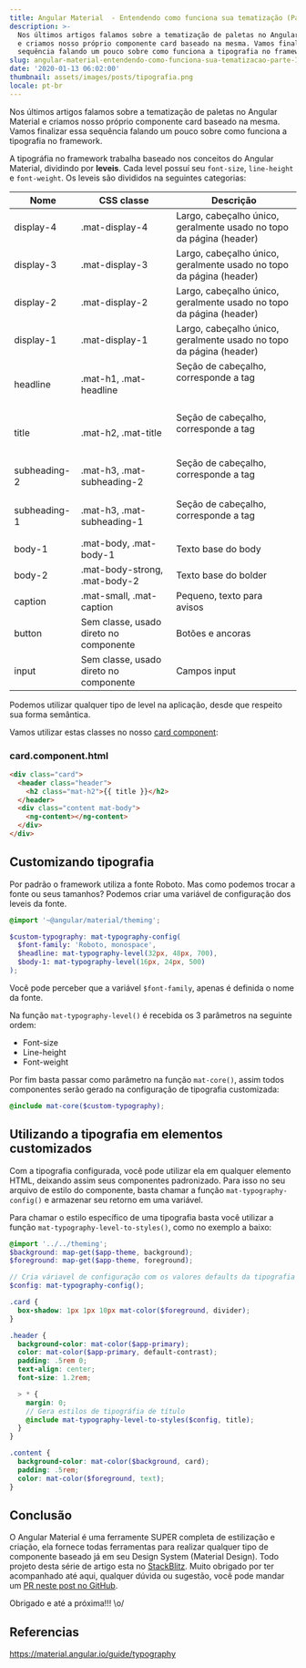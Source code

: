 ```yaml
---
title: Angular Material  - Entendendo como funciona sua tematização (Parte III)
description: >-
  Nos últimos artigos falamos sobre a tematização de paletas no Angular Material
  e criamos nosso próprio componente card baseado na mesma. Vamos finalizar essa
  sequência falando um pouco sobre como funciona a tipografia no framework.
slug: angular-material-entendendo-como-funciona-sua-tematizacao-parte-III
date: '2020-01-13 06:02:00'
thumbnail: assets/images/posts/tipografia.png
locale: pt-br
---
```

Nos últimos artigos falamos sobre a tematização de paletas no Angular Material e criamos nosso próprio componente card baseado na mesma. Vamos finalizar essa sequência falando um pouco sobre como funciona a tipografia no framework.

A tipográfia no framework trabalha baseado nos conceitos do Angular Material, dividindo por **leveis**. Cada level possuí seu `font-size`, `line-height` e `font-weight`. Os leveis são divididos na seguintes categorias:

| Nome         | CSS classe                             | Descrição                                                           |
| ------------ | -------------------------------------- | ------------------------------------------------------------------- |
| display-4    | .mat-display-4                         | Largo, cabeçalho único, geralmente usado no topo da página (header) |
| display-3    | .mat-display-3                         | Largo, cabeçalho único, geralmente usado no topo da página (header) |
| display-2    | .mat-display-2                         | Largo, cabeçalho único, geralmente usado no topo da página (header) |
| display-1    | .mat-display-1                         | Largo, cabeçalho único, geralmente usado no topo da página (header) |
| headline     | .mat-h1, .mat-headline                 | Seção de cabeçalho, corresponde a tag <h1>                          |
| title        | .mat-h2, .mat-title                    | Seção de cabeçalho, corresponde a tag <h2>                          |
| subheading-2 | .mat-h3, .mat-subheading-2             | Seção de cabeçalho, corresponde a tag <h3>                          |
| subheading-1 | .mat-h3, .mat-subheading-1             | Seção de cabeçalho, corresponde a tag <h4>                          |
| body-1       | .mat-body, .mat-body-1                 | Texto base do body                                                  |
| body-2       | .mat-body-strong, .mat-body-2          | Texto base do bolder                                                |
| caption      | .mat-small, .mat-caption               | Pequeno, texto para avisos                                          |
| button       | Sem classe, usado direto no componente | Botões e ancoras                                                    |
| input        | Sem classe, usado direto no componente | Campos input                                                        |

Podemos utilizar qualquer tipo de level na aplicação, desde que respeito sua forma semântica.

Vamos utilizar estas classes no nosso [card component](https://stackblitz.com/edit/angular-palette-theme):

### card.component.html

```html
<div class="card">
  <header class="header">
    <h2 class="mat-h2">{{ title }}</h2>
  </header>
  <div class="content mat-body">
    <ng-content></ng-content>
  </div>
</div>
```

## Customizando tipografia

Por padrão o framework utiliza a fonte Roboto. Mas como podemos trocar a fonte ou seus tamanhos? Podemos criar uma variável de configuração dos leveis da fonte.

```scss
@import '~@angular/material/theming';

$custom-typography: mat-typography-config(
  $font-family: 'Roboto, monospace',
  $headline: mat-typography-level(32px, 48px, 700),
  $body-1: mat-typography-level(16px, 24px, 500)
);
```

Você pode perceber que a variável `$font-family`, apenas é definida o nome da fonte.

Na função `mat-typography-level()` é recebida os 3 parâmetros na seguinte ordem:

* Font-size
* Line-height
* Font-weight 

Por fim basta passar como parâmetro na função `mat-core()`, assim todos componentes serão gerado na configuração de tipografia customizada:

```scss
@include mat-core($custom-typography);
```

## Utilizando a tipografia em elementos customizados

Com a tipografia configurada, você pode utilizar ela em qualquer elemento HTML, deixando assim seus componentes padronizado. Para isso no seu arquivo de estilo do componente, basta chamar a função `mat-typography-config()` e armazenar seu retorno em uma variável.

Para chamar o estilo específico de uma tipografia basta você utilizar a função `mat-typography-level-to-styles()`, como no exemplo a baixo:

```scss
@import '../../theming';
$background: map-get($app-theme, background);
$foreground: map-get($app-theme, foreground);

// Cria váriavel de configuração com os valores defaults da tipografia definida
$config: mat-typography-config();

.card {
  box-shadow: 1px 1px 10px mat-color($foreground, divider);
}

.header {
  background-color: mat-color($app-primary);
  color: mat-color($app-primary, default-contrast);
  padding: .5rem 0;
  text-align: center;
  font-size: 1.2rem;

  > * {
    margin: 0;
    // Gera estilos de tipográfia de título
    @include mat-typography-level-to-styles($config, title);
  }
}

.content {
  background-color: mat-color($background, card);
  padding: .5rem;
  color: mat-color($foreground, text);
}
```

## Conclusão
O Angular Material é uma ferramente SUPER completa de estilização e criação, ela fornece todas ferramentas para realizar qualquer tipo de componente baseado já em seu Design System (Material Design). Todo projeto desta série de artigo esta no [StackBlitz](https://stackblitz.com/edit/angular-palette-theme). Muito obrigado por ter acompanhado até aqui, qualquer dúvida ou sugestão, você pode mandar um [PR neste post no GitHub](https://github.com/diegodsgarcia/dsg-web/pulls).

Obrigado e até a próxima!!! \o/

## Referencias

<https://material.angular.io/guide/typography>
